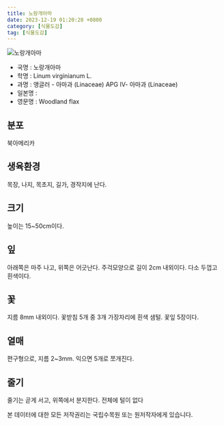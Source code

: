 ```yaml
---
title: 노랑개아마
date: 2023-12-19 01:20:28 +0800
category: [식물도감]
tag: [식물도감]
---
```




![노랑개아마](/fileUpload/plants/basic/Linaceae/Linum/1973/1973_20160725162215117files_th2.jpg)
- 국명 : 노랑개아마
- 학명 : Linum virginianum L.
- 과명 : 앵글러 - 아마과 (Linaceae) APG Ⅳ- 아마과 (Linaceae)
- 일본명 : 
- 영문명 : Woodland flax


## 분포
북아메리카
## 생육환경
목장, 나지, 목초지, 길가, 경작지에 난다.
## 크기
높이는 15~50cm이다.
## 잎
아래쪽은 마주 나고, 위쪽은 어긋난다. 주걱모양으로 길이 2cm 내외이다. 다소 두껍고 흰색이다.
## 꽃
지름 8mm 내외이다. 꽃받침 5개 중 3개 가장자리에 흰색 샘털. 꽃잎 5장이다.
## 열매
편구형으로, 지름 2~3mm. 익으면 5개로 쪼개진다.
## 줄기
줄기는 곧게 서고, 위쪽에서 분지한다. 전체에 털이 없다






본 데이터에 대한 모든 저작권리는 국립수목원 또는 원저작자에게 있습니다.
